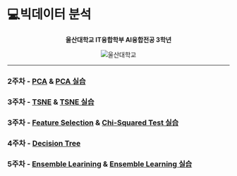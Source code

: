 # 💻빅데이터 분석

<div align = "center">

**울산대학교 IT융합학부 AI융합전공 3학년**

![울산대학교](https://github.com/user-attachments/assets/7484c974-1285-4d1a-9f0d-c39b2b803a17)

</div>

---

### 2주차 - [PCA](https://github.com/Do-heewan/Big_Data_Analysis/blob/main/2%EC%A3%BC%EC%B0%A8/2%EC%A3%BC%EC%B0%A8%20-%20PCA.md) & [PCA 실습](https://github.com/Do-heewan/Big_Data_Analysis/blob/main/2%EC%A3%BC%EC%B0%A8/PCA.ipynb)

### 3주차 - [TSNE](https://github.com/Do-heewan/Big_Data_Analysis/blob/main/3%EC%A3%BC%EC%B0%A8/3%EC%A3%BC%EC%B0%A8%20-%20TSNE.md) & [TSNE 실습](https://github.com/Do-heewan/Big_Data_Analysis/blob/main/3%EC%A3%BC%EC%B0%A8/TSNE.ipynb)

### 3주차 - [Feature Selection](https://github.com/Do-heewan/Big_Data_Analysis/blob/main/3%EC%A3%BC%EC%B0%A8/3%EC%A3%BC%EC%B0%A8%20(1)%20-%20Feature%20Selection.md) & [Chi-Squared Test 실습](https://github.com/Do-heewan/Big_Data_Analysis/blob/main/3%EC%A3%BC%EC%B0%A8/Chi_Squared_Test.ipynb)

### 4주차 - [Decision Tree](https://github.com/Do-heewan/Big_Data_Analysis/blob/main/4%EC%A3%BC%EC%B0%A8/4%EC%A3%BC%EC%B0%A8%20-%20Decision%20Tree.md)

### 5주차 - [Ensemble Learining](https://github.com/Do-heewan/Big_Data_Analysis/blob/main/5%EC%A3%BC%EC%B0%A8/5%EC%A3%BC%EC%B0%A8%20-%20Ensemble%20Learning.md) & [Ensemble Learning 실습](https://github.com/Do-heewan/Big_Data_Analysis/blob/main/5%EC%A3%BC%EC%B0%A8/Ensemble_Learning.ipynb)